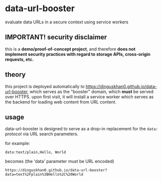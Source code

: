 # data-url-booster

evaluate data URLs in a secure context using service workers

## IMPORTANT! security disclaimer

this is a **demo/proof-of-concept project**, and therefore **does not implement
security practices with regard to storage APIs, cross-origin requests, etc.**

## theory

this project is deployed automatically to https://dinguskhan0.github.io/data-url-booster,
which serves as the "booster" domain, which **must** be served over HTTPS. upon first visit, it will install a
service worker which serves as the backend for loading web content from URL
content.

## usage

data-url-booster is designed to serve as a drop-in replacement for the `data:`
protocol via URL search parameters.

for example:

```
data:text/plain,Hello, World
```

becomes (the 'data' parameter must be URL encoded)

```
https://dinguskhan0.github.io/data-url-booster?data=text%2Fplain%3BHello%2C%20World
```
